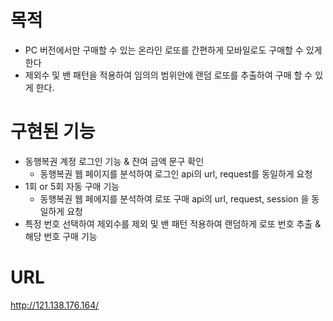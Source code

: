 # 목적

-   PC 버전에서만 구매할 수 있는 온라인 로또를 간편하게 모바일로도 구매할 수 있게 한다
-   제외수 및 밴 패턴을 적용하여 임의의 범위안에 랜덤 로또를 추출하여 구매 할 수 있게 한다.

# 구현된 기능

-   동행복권 계정 로그인 기능 & 잔여 금액 문구 확인
    -   동행복권 웹 페이지를 분석하여 로그인 api의 url, request를 동일하게 요청
-   1회 or 5회 자동 구매 기능
    -   동행복권 웹 페에지를 분석하여 로또 구매 api의 url, request, session 을 동일하게 요청
-   특정 번호 선택하여 제외수를 제외 및 밴 패턴 적용하여 랜덤하게 로또 번호 추출 & 해당 번호 구매 기능

# URL

http://121.138.176.164/

